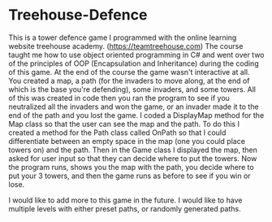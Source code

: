 # Treehouse-Defence
This is a tower defence game I programmed with the online learning website treehouse academy. (https://teamtreehouse.com)
The course taught me how to use object oriented programming in C# and went over two of the principles of OOP (Encapsulation and Inheritance) during the coding of this game.
At the end of the course the game wasn't interactive at all. You created a map, a path (for the invaders to move along, at the end of which is the base you're defending), some invaders, and some towers. All of this was created in code then you ran the program to see if you neutralized all the invaders and won the game, or an invader made it to the end of the path and you lost the game.
I coded a DisplayMap method for the Map class so that the user can see the map and the path. To do this I created a method for the Path class called OnPath so that I could differentiate between an empty space in the map (one you could place towers on) and the path. 
Then in the Game class I displayed the map, then asked for user input so that they can decide where to put the towers.
Now the program runs, shows you the map with the path, you decide where to put your 3 towers, and then the game runs as before to see if you win or lose.

I would like to add more to this game in the future. I would like to have multiple levels with either preset paths, or randomly generated paths.

